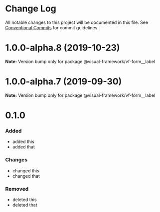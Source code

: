 # Change Log

All notable changes to this project will be documented in this file.
See [Conventional Commits](https://conventionalcommits.org) for commit guidelines.

# 1.0.0-alpha.8 (2019-10-23)

**Note:** Version bump only for package @visual-framework/vf-form__label





# 1.0.0-alpha.7 (2019-09-30)

**Note:** Version bump only for package @visual-framework/vf-form__label













































































































































# 0.1.0

### Added
- added this
- added that

### Changes

- changed this
- changed that

### Removed

- deleted this
- deleted that
